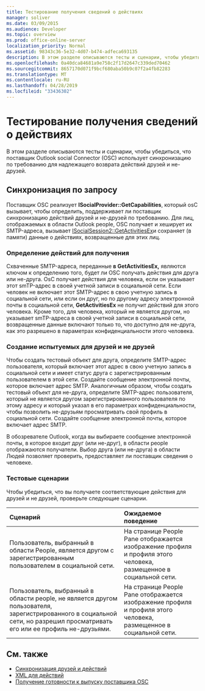 ```yaml
---
title: Тестирование получения сведений о действиях
manager: soliver
ms.date: 03/09/2015
ms.audience: Developer
ms.topic: overview
ms.prod: office-online-server
localization_priority: Normal
ms.assetid: 98343c36-5e32-4d07-b474-adfeca693135
description: В этом разделе описываются тесты и сценарии, чтобы убедиться, что поставщик Outlook social Connector (OSC) использует синхронизацию по требованию для надлежащего возврата действий друзей и не-друзей.
ms.openlocfilehash: 0a40dca84681a9e758c2f17d2647c339ded70462
ms.sourcegitcommit: 8657170d071f9bcf680aba50b9c07f2a4fb82283
ms.translationtype: MT
ms.contentlocale: ru-RU
ms.lasthandoff: 04/28/2019
ms.locfileid: "33436302"
---
```

# <a name="testing-activities"></a>Тестирование получения сведений о действиях

В этом разделе описываются тесты и сценарии, чтобы убедиться, что поставщик Outlook social Connector (OSC) использует синхронизацию по требованию для надлежащего возврата действий друзей и не-друзей.

<a name="olosc_TestingActivities_OnDemandSync"> </a>

## <a name="on-demand-synchronization"></a>Синхронизация по запросу

Поставщик OSC реализует **ISocialProvider::GetCapabilities**, который osC вызывает, чтобы определить, поддерживает ли поставщик синхронизацию действий друзей и не-друзей по требованию. Для лиц, отображаемых в области Outlook people, OSC получает и хеширует их SMTP-адреса, вызывает [ISocialSession2::GetActivitiesEx](isocialsession2-getactivitiesex.md)и сохраняет (в памяти) данные о действиях, возвращенные для этих лиц. 
  
### <a name="determining-activities-to-get"></a>Определение действий для получения

Схваченные SMTP-адреса, переданные **в GetActivitiesEx,** являются ключом к определению того, будет ли OSC получать действия для друга или не-друга. OsC получает действия для человека, если он указывает этот smTP-адрес в своей учетной записи в социальной сети. Если человек не включает этот SMTP-адрес в свою учетную запись в социальной сети, или если он друг, но по другому адресу электронной почты в социальной сети, **GetActivitiesEx** не получит действий для этого человека. Кроме того, для человека, который не является другом, но указывает smTP-адреса в своей учетной записи в социальной сети, возвращенные данные включают только то, что доступно для не-друга, как это разрешено в параметрах конфиденциальности этого человека. 
  
### <a name="creating-test-subjects-for-friends-and-non-friends"></a>Создание испытуемых для друзей и не друзей

Чтобы создать тестовый объект для друга, определите SMTP-адрес пользователя, который включает этот адрес в свою учетную запись в социальной сети и имеет статус друга с зарегистрированным пользователем в этой сети. Создайте сообщение электронной почты, которое включает адрес SMTP. Аналогичным образом, чтобы создать тестовый объект для не-друга, определите SMTP-адрес пользователя, который не является другом зарегистрированного пользователя по этому адресу и который указал в его параметрах конфиденциальности, чтобы позволить не-друзьям просматривать свой профиль в социальной сети. Создайте сообщение электронной почты, которое включает адрес SMTP. 
  
В обозревателе Outlook, когда вы выбираете сообщение электронной почты, в которое входит друг (или не-друг), в области people отображаются получатели. Выбор друга (или не-друга) в области Людей позволяет проверить, предоставляет ли поставщик сведения о человеке.
  
### <a name="test-scenarios"></a>Тестовые сценарии

Чтобы убедиться, что вы получаете соответствующие действия для друзей и не друзей, проверьте следующие сценарии.
  
|**Сценарий**|**Ожидаемое поведение**|
|:-----|:-----|
|Пользователь, выбранный в области People, является другом с зарегистрированным пользователем в социальной сети.  <br/> |На странице People Pane отображается изображение профиля и профиля этого человека, размещенное в социальной сети.  <br/> |
|Пользователь, выбранный в области people, не является другом пользователя, зарегистрированного в социальной сети, но разрешил просматривать его или ее профиль не-друзьями.  <br/> |На странице People Pane отображается изображение профиля и профиля этого человека, размещенное в социальной сети.  <br/> |
   
## <a name="see-also"></a>См. также

- [Синхронизация друзей и действий](synchronizing-friends-and-activities.md)  
- [XML для действий](xml-for-activities.md)
- [Получение готовности к выпуску поставщика OSC](getting-ready-to-release-an-osc-provider.md)

